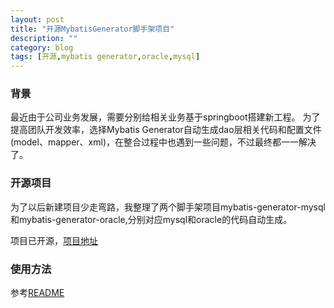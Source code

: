 ```yaml
---
layout: post
title: "开源MybatisGenerator脚手架项目"
description: ""
category: blog
tags: [开源,mybatis generator,oracle,mysql]
---
```


### 背景
最近由于公司业务发展，需要分别给相关业务基于springboot搭建新工程。
为了提高团队开发效率，选择Mybatis Generator自动生成dao层相关代码和配置文件(model、mapper、xml)，在整合过程中也遇到一些问题，不过最终都一一解决了。

### 开源项目
为了以后新建项目少走弯路，我整理了两个脚手架项目mybatis-generator-mysql和mybatis-generator-oracle,分别对应mysql和oracle的代码自动生成。

项目已开源，[项目地址](https://github.com/humyna/java-scaffolding)

### 使用方法
参考[README](https://github.com/humyna/java-scaffolding/blob/master/README.md)
